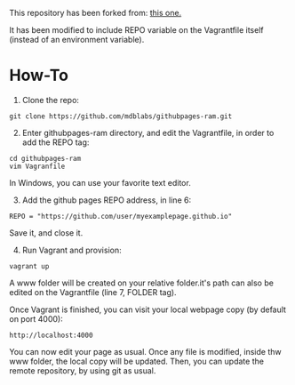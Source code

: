 This repository has been forked from:
[this one.](https://github.com/kappataumu/vagrant-up-github-pages)

It has been modified to include REPO variable on the Vagrantfile itself (instead of an environment variable).

How-To
=====
1. Clone the repo:
```
git clone https://github.com/mdblabs/githubpages-ram.git
```
2. Enter githubpages-ram directory, and edit the Vagrantfile, in order to add the REPO tag:
```
cd githubpages-ram
vim Vagranfile
```
In Windows, you can use your favorite text editor.

3. Add the github pages REPO address, in line 6:
```
REPO = "https://github.com/user/myexamplepage.github.io"
```
Save it, and close it.

4. Run Vagrant and provision:
```
vagrant up
```

A www folder will be created on your relative folder.it's  path can also be edited on the Vagrantfile (line 7, FOLDER tag).

Once Vagrant is finished, you can visit your local webpage copy (by default on port 4000):

```
http://localhost:4000
``` 

You can now edit your page as usual. Once any file is modified, inside thw www folder, the local copy will be updated. Then, you can update the remote repository, by using git as usual.
